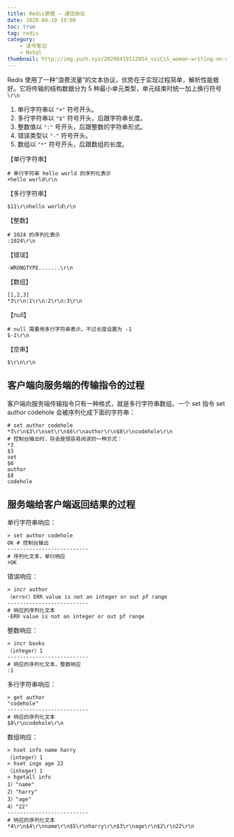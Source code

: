 ```yaml
---
title: Redis原理 — 通信协议
date: 2020-04-10 19:00
toc: true
tag: redis
category:
    - 读书笔记
    - NoSql
thumbnail: http://img.yuzh.xyz/20200419112054_vsiCiS_woman-writing-on-a-whiteboard-3862130.jpeg
---
```


Redis 使用了一种“浪费流量”的文本协议，优势在于实现过程简单，解析性能极好。它将传输的结构数据分为 5 种最小单元类型，单元结束时统一加上换行符号 `\r\n`

1. 单行字符串以 `"+"` 符号开头。
2. 多行字符串以 `"$"` 符号开头，后跟字符串长度。
3. 整数值以 `":"` 号开头，后跟整数的字符串形式。
4. 错误类型以 `"-"` 符号开头。
5. 数组以 `"*"` 符号开头，后跟数组的长度。
<!-- more -->
【单行字符串】

    # 单行字符串 hello world 的序列化表示
    +hello world\r\n

【多行字符串】

    $11\r\nhello world\r\n

【整数】

    # 1024 的序列化表示
    :1024\r\n

【错误】

    -WRONGTYPE.......\r\n

【数组】

    [1,2,3]
    *3\r\n:1\r\n:2\r\n:3\r\n

【null】

    # null 需要用多行字符串表示，不过长度设置为 -1
    $-1\r\n

【空串】

    $\r\n\r\n

## 客户端向服务端的传输指令的过程
客户端向服务端传输指令只有一种格式，就是多行字符串数组。一个 set 指令 set author codehole 会被序列化成下面的字符串：

    # set author codehole
    *3\r\n$3\r\nset\r\n$6\r\nauthor\r\n$8\r\ncodehole\r\n
    # 控制台输出时，将会是很容易阅读的一种方式：
    *3
    $3
    set
    $6
    author
    $8
    codehole

## 服务端给客户端返回结果的过程

单行字符串响应：

    > set author codehole
    OK # 控制台输出
    --------------------------
    # 序列化文本，单行响应
    +OK

错误响应：

    > incr author
    （error）ERR value is not an integer or out pf range
    --------------------------
    # 响应的序列化文本
    -ERR value is not an integer or out pf range

整数响应：

    > incr books
    （integer）1
    --------------------------
    # 响应的序列化文本，整数响应
    :1

多行字符串响应：

    > get author
    "codehole"
    --------------------------
    # 响应的序列化文本
    $8\r\ncodehole\r\n

数组响应：

    > hset info name harry
    （integer）1
    > hset ingo age 22
    （integer）1
    > hgetall info
    1）"name"
    2）"harry"
    3）"age"
    4）"22"
    --------------------------
    # 响应的序列化文本
    *4\r\n$4\r\nname\r\n$5\r\nharry\r\n$3\r\nage\r\n$2\r\n22\r\n
